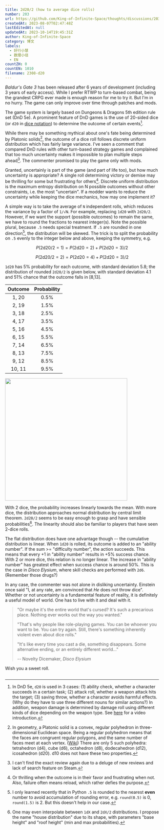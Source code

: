 ```yaml
---
title: 2d20/2 (how to average dice rolls)
number: 203
url: https://github.com/King-of-Infinite-Space/thoughts/discussions/203
createdAt: 2023-08-07T02:47:48Z
lastEditedAt: null
updatedAt: 2023-10-14T19:45:31Z
author: King-of-Infinite-Space
category: 博文
labels:
  - 好行小慧
  - 数理小径
  - EN
countZH: 0
countEN: 1010
filename: 2308-d20
---
```


<!-- _filename: 2308-d20 -->
<!-- _joinLines: true -->

*Baldur's Gate 3* has been released after 6 years of development (including 3 years of early access). While I prefer RTWP to turn-based combat, being the grandest CRPG ever made is enough reason for me to try it. But I'm in no hurry. The game can only improve over time through patches and mods.

The game system is largely based on Dungeons & Dragons 5th edition rule set (DnD 5e). A prominent feature of DnD games is the use of 20-sided dice (or `d20` in [dice notation](https://en.wikipedia.org/wiki/Dice_notation)) to determine the outcome of certain events[^1].

While there may be something mythical about one's fate being determined by Platonic solids[^2], the outcome of a dice roll follows discrete uniform distribution which has fairly large variance. I've seen a comment that compared DnD rules with other turn-based strategy games and complained that too much uncertainty makes it impossible to plan multiple steps ahead[^3]. The commenter promised to play the game only with mods.

Granted, uncertainly is part of the game (and part of life too), but how much uncertainty is appropriate? A single roll determining victory or demise may be thrilling for some but frustrating for others[^4]. Discrete uniform distribution is the maximum entropy distribution on N possible outcomes without other constraints, i.e. the most "uncertain". If a modder wants to reduce the uncertainty while keeping the dice mechanics, how may one implement it?

A simple way is to take the average of `N` independent rolls, which reduces the variance by a factor of `1/√N`. For example, replacing `1d20` with `2d20/2`. However, if we want the support (possible outcomes) to remain the same, we have to round the fractions to nearest integer(s). Note the possible plural, because `.5` needs special treatment. If `.5` are rounded in one direction[^5], the distribution will be skewed. The trick is to split the probability on `.5` evenly to the integer below and above, keeping the symmetry, e.g.

$$P(2\mathrm{d}20/2=1) = P(2\mathrm{d}20 = 2) + P(2\mathrm{d}20 = 3)/2$$

$$P(2\mathrm{d}20/2 = 2) = P(2\mathrm{d}20 = 4) + P(2\mathrm{d}20 = 3)/2$$

`1d20` has 5% probability for each outcome, with standard deviation 5.8; the distribution of rounded `2d20/2` is given below, with standard deviation 4.1 and 51% chance that the outcome falls in [8,13].

| Outcome | Probability |
|:-------:|:-----------:|
|  1, 20  |    0.5%     |
|  2, 19  |    1.5%     |
|  3, 18  |    2.5%     |
|  4, 17  |    3.5%     |
|  5, 16  |    4.5%     |
|  6, 15  |    5.5%     |
|  7, 14  |    6.5%     |
|  8, 13  |    7.5%     |
|  9, 12  |    8.5%     |
| 10, 11  |    9.5%     |

<img src="https://cdn.jsdelivr.net/gh/King-of-Infinite-Space/image-host/2022/20230806210034.png" width="400px">

With 2 dice, the probability increases linearly towards the mean. With more dice, the distribution approaches normal distribution by central limit theorem. `2d20/2` seems to be easy enough to grasp and have sensible probabilities[^6]. The linearity should also be familiar to players that have seen 2-dice rolls.

The flat distribution does have one advantage though -- the cumulative distribution is linear. When `1d20` is rolled, its outcome is added to an "ability number". If the sum \>= "difficulty number", the action succeeds. This means that every +1 in "ability number" results in +5% success chance. With 2 or more dice, this relation is no longer linear. The increase in "ability number" has greatest effect when success chance is around 50%. This is the case in *Disco Elysium*, where skill checks are performed with `2d6`. (Remember those drugs?)

In any case, the commenter was not alone in disliking uncertainty. Einstein once said "I, at any rate, am convinced that *He* does not throw dice". Whether or not uncertainty is a fundamental feature of reality, it is definitely a useful model of world. One has to live with it and deal with it.

> "Or maybe it's the entire world that's cursed? It's such a precarious place. Nothing ever works out the way you wanted."
>
> "That's why people like role-playing games. You can be whoever you want to be. You can try again. Still, there's something inherently violent even about dice rolls."
>
> "It's like every time you cast a die, something disappears. Some alternative ending, or an entirely different world..."
>
> -- Novelty Dicemaker, *Disco Elysium*

Wish you a sweet roll.

[^1]: In DnD 5e, `d20` is used in 3 cases: (1) ability check, whether a character succeeds in a certain task; (2) attack roll, whether a weapon attack hits the target; (3) saving throw, whether a character avoids harmful effects. (Why do they have to use three different nouns for similar actions?) In addition, weapon damage is determined by damage roll using different kinds of dice depending on the weapon type. See [here](https://www.youtube.com/watch?v=xtVynxgeUq4) for a video introduction.

[^2]: In geometry, a Platonic solid is a convex, regular polyhedron in three-dimensional Euclidean space. Being a regular polyhedron means that the faces are congruent regular polygons, and the same number of faces meet at each vertex. ([Wiki](https://en.wikipedia.org/wiki/Platonic_solid)) There are only 5 such polyhedra: tetrahedron (d4), cube (d6), octahedron (d8), dodecahedron (d12), icosahedron (d20). d10 does not have these two properties.

[^3]: I can't find the exact review again due to a deluge of new reviews and lack of search feature on Steam.

[^4]: Or thrilling when the outcome is in their favor and frustrating when not. Also, failure often means reload, which rather defies the purpose.

[^5]: I only learned recently that in Python `.5` is rounded to the nearest **even** number to avoid accumulation of rounding error, e.g. `round(0.5)` is 0, `round(1.5)` is 2. But this doesn't help in our case.

[^6]: One may even interpolate between `1dX` and `2dX/2` distributions. I propose the name "house distribution" due to its shape, with parameters "base height" and "roof height" (min and max probabilities).

<img src="https://count.lnfinite.space/post/2308-d20.svg?plus=1" width="0" height="0"/>